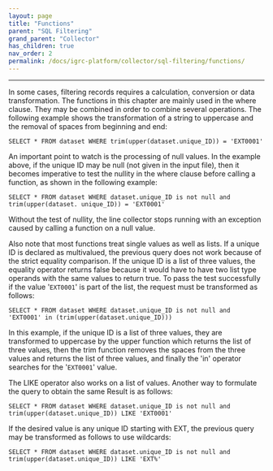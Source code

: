 ```yaml
---
layout: page
title: "Functions"
parent: "SQL Filtering"
grand_parent: "Collector"
has_children: true
nav_order: 2
permalink: /docs/igrc-platform/collector/sql-filtering/functions/
---
```

---

In some cases, filtering records requires a calculation, conversion or data transformation. The functions in this chapter are mainly used in the where clause. They may be combined in order to combine several operations. The following example shows the transformation of a string to uppercase and the removal of spaces from beginning and end:    

`SELECT * FROM dataset WHERE trim(upper(dataset.unique_ID)) = 'EXT0001'`  

An important point to watch is the processing of null values. In the example above, if the unique ID may be null (not given in the input file), then it becomes imperative to test the nullity in the where clause before calling a function, as shown in the following example:    

`SELECT * FROM dataset WHERE dataset.unique_ID is not null and trim(upper(dataset. unique_ID)) = 'EXT0001'`  

Without the test of nullity, the line collector stops running with an exception caused by calling a function on a null value.  

Also note that most functions treat single values as well as lists. If a unique ID is declared as multivalued, the previous query does not work because of the strict equality comparison. If the unique ID is a list of three values, the equality operator returns false because it would have to have two list type operands with the same values to return true. To pass the test successfully if the value '`EXT0001`' is part of the list, the request must be transformed as follows:    

`SELECT * FROM dataset WHERE dataset.unique_ID is not null and 'EXT0001' in (trim(upper(dataset.unique_ID)))`  

In this example, if the unique ID is a list of three values, they are transformed to uppercase by the upper function which returns the list of three values, then the trim function removes the spaces from the three values and returns the list of three values, and finally the 'in' operator searches for the '`EXT0001`' value.    

The LIKE operator also works on a list of values. Another way to formulate the query to obtain the same Result is as follows:     

`SELECT * FROM dataset WHERE dataset.unique_ID is not null and trim(upper(dataset.unique_ID)) LIKE 'EXT0001'`  

If the desired value is any unique ID starting with EXT, the previous query may be transformed as follows to use wildcards:    

`SELECT * FROM dataset WHERE dataset.unique_ID is not null and trim(upper(dataset.unique_ID)) LIKE 'EXT%'`  
